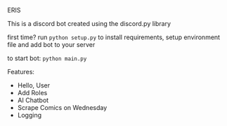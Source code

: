 ERIS

This is a discord bot created using the discord.py library

first time?
run `python setup.py` to install requirements, setup environment file and add bot to your server

to start bot:
`python main.py`

Features:

- Hello, User
- Add Roles
- AI Chatbot
- Scrape Comics on Wednesday
- Logging
